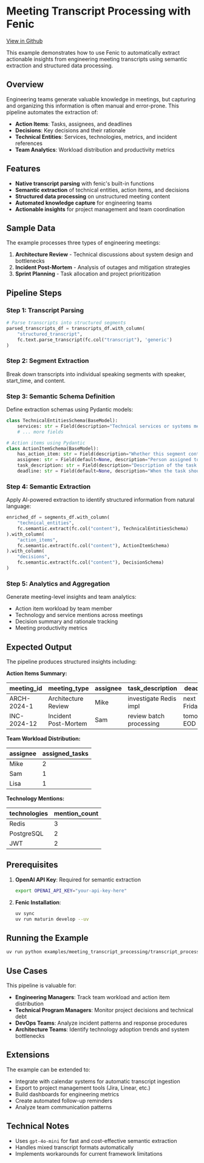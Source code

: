 # Meeting Transcript Processing with Fenic

[View in Github](https://github.com/typedef-ai/fenic/blob/main/examples/meeting_transcript_processing/README.md)

This example demonstrates how to use Fenic to automatically extract actionable insights from engineering meeting transcripts using semantic extraction and structured data processing.

## Overview

Engineering teams generate valuable knowledge in meetings, but capturing and organizing this information is often manual and error-prone. This pipeline automates the extraction of:

- **Action Items**: Tasks, assignees, and deadlines
- **Decisions**: Key decisions and their rationale
- **Technical Entities**: Services, technologies, metrics, and incident references
- **Team Analytics**: Workload distribution and productivity metrics

## Features

- **Native transcript parsing** with fenic's built-in functions
- **Semantic extraction** of technical entities, action items, and decisions
- **Structured data processing** on unstructured meeting content
- **Automated knowledge capture** for engineering teams
- **Actionable insights** for project management and team coordination

## Sample Data

The example processes three types of engineering meetings:

1. **Architecture Review** - Technical discussions about system design and bottlenecks
2. **Incident Post-Mortem** - Analysis of outages and mitigation strategies
3. **Sprint Planning** - Task allocation and project prioritization

## Pipeline Steps

### Step 1: Transcript Parsing

```python
# Parse transcripts into structured segments
parsed_transcripts_df = transcripts_df.with_column(
    "structured_transcript",
    fc.text.parse_transcript(fc.col("transcript"), 'generic')
)
```

### Step 2: Segment Extraction

Break down transcripts into individual speaking segments with speaker, start_time, and content.

### Step 3: Semantic Schema Definition

Define extraction schemas using Pydantic models:

```python
class TechnicalEntitiesSchema(BaseModel):
    services: str = Field(description="Technical services or systems mentioned")
    # ... more fields

# Action items using Pydantic
class ActionItemSchema(BaseModel):
    has_action_item: str = Field(description="Whether this segment contains an action item (yes/no)")
    assignee: str = Field(default=None, description="Person assigned to the action item")
    task_description: str = Field(description="Description of the task or action")
    deadline: str = Field(default=None, description="When the task should be completed")
```

### Step 4: Semantic Extraction

Apply AI-powered extraction to identify structured information from natural language:

```python
enriched_df = segments_df.with_column(
    "technical_entities",
    fc.semantic.extract(fc.col("content"), TechnicalEntitiesSchema)
).with_column(
    "action_items",
    fc.semantic.extract(fc.col("content"), ActionItemSchema)
).with_column(
    "decisions",
    fc.semantic.extract(fc.col("content"), DecisionSchema)
)
```

### Step 5: Analytics and Aggregation

Generate meeting-level insights and team analytics:

- Action item workload by team member
- Technology and service mentions across meetings
- Decision summary and rationale tracking
- Meeting productivity metrics

## Expected Output

The pipeline produces structured insights including:

**Action Items Summary:**

| meeting_id  | meeting_type         | assignee | task_description        | deadline     |
| ----------- | -------------------- | -------- | ----------------------- | ------------ |
| ARCH-2024-1 | Architecture Review  | Mike     | investigate Redis impl  | next Friday  |
| INC-2024-12 | Incident Post-Mortem | Sam      | review batch processing | tomorrow EOD |

**Team Workload Distribution:**

| assignee | assigned_tasks |
| -------- | -------------- |
| Mike     | 2              |
| Sam      | 1              |
| Lisa     | 1              |

**Technology Mentions:**

| technologies | mention_count |
| ------------ | ------------- |
| Redis        | 3             |
| PostgreSQL   | 2             |
| JWT          | 2             |

## Prerequisites

1. **OpenAI API Key**: Required for semantic extraction

   ```bash
   export OPENAI_API_KEY="your-api-key-here"
   ```

2. **Fenic Installation**:
   ```bash
   uv sync
   uv run maturin develop --uv
   ```

## Running the Example

```bash
uv run python examples/meeting_transcript_processing/transcript_processing.py
```

## Use Cases

This pipeline is valuable for:

- **Engineering Managers**: Track team workload and action item distribution
- **Technical Program Managers**: Monitor project decisions and technical debt
- **DevOps Teams**: Analyze incident patterns and response procedures
- **Architecture Teams**: Identify technology adoption trends and system bottlenecks

## Extensions

The example can be extended to:

- Integrate with calendar systems for automatic transcript ingestion
- Export to project management tools (Jira, Linear, etc.)
- Build dashboards for engineering metrics
- Create automated follow-up reminders
- Analyze team communication patterns

## Technical Notes

- Uses `gpt-4o-mini` for fast and cost-effective semantic extraction
- Handles mixed transcript formats automatically
- Implements workarounds for current framework limitations
